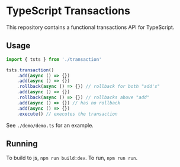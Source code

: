 # TypeScript Transactions
This repository contains a functional transactions API for TypeScript. 

## Usage
```typescript
import { tsts } from './transaction'

tsts.transaction()
    .add(async () => {})
    .add(async () => {})
    .rollback(async () => {}) // rollback for both "add's"
    .add(async () => {})
    .rollback(async () => {}) // rollbacks above "add"
    .add(async () => {}) // has no rollback
    .add(async () => {})
    .execute() // executes the transaction
```
See `./demo/demo.ts` for an example.

## Running
To build to js, `npm run build:dev`. To run, `npm run run`.
